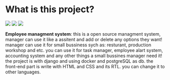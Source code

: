 
# What is this project?
<span><img src="https://img.shields.io/badge/Django-092E20?style=flat&logo=django&logoColor=green" /></span>
<span><img src="https://img.shields.io/badge/Docker-2CA5E0?style=flat&logo=docker&logoColor=white" /></span>
<span><img src="https://img.shields.io/badge/PostgreSQL-316192?style=flat&logo=postgresql&logoColor=white" /></span>

<strong>Employee managment system</strong>:
	this is a open source managment system, manager can use it like a assitent and add or delete any options they want!
manager can use it for small bussiness sych as: resturant, production workshop and etc.
	you can use it for task manager, employee alart system, accounting system and any other things a small bussines manager need it!
the project is with django and using docker and postgreSQL as db. the front-end part is write with HTML and CSS and its RTL. you can change it to other languages.
